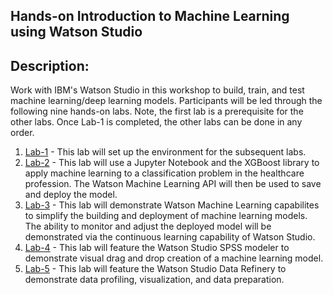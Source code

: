 ## Hands-on Introduction to Machine Learning using Watson Studio

## Description:

Work with IBM's Watson Studio in this workshop to build, train, and test machine learning/deep learning models. Participants will be led through the following nine hands-on labs. Note, the first lab is a prerequisite for the other labs. Once Lab-1 is completed, the other labs can be done in any order.  

1. [Lab-1](Lab-1) - This lab will set up the environment for the subsequent labs. 
1. [Lab-2](Lab-2) - This lab will use a Jupyter Notebook and the XGBoost library to apply machine learning to a classification problem in the healthcare profession. The Watson Machine Learning API will then be used to save and deploy the model. 
1. [Lab-3](Lab-3) - This lab will demonstrate Watson Machine Learning capabilites to simplify the building and deployment of machine learning models. The ability to monitor and adjust the deployed model will be demonstrated via the continuous learning capability of Watson Studio. 
1. [Lab-4](Lab-5) - This lab will feature the Watson Studio SPSS modeler to demonstrate visual drag and drop creation of a machine learning model. 
1. [Lab-5](Lab-6) - This lab will feature the Watson Studio Data Refinery to demonstrate data profiling, visualization, and data preparation.
